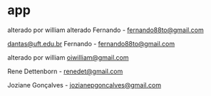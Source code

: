 # app
alterado por william
alterado 
Fernando - fernando88to@gmail.com

dantas@uft.edu.br
Fernando - fernando88to@gmail.com

alterado por william oiwilliam@gmail.com

Rene Dettenborn - renedet@gmail.com


Joziane Gonçalves - jozianepgoncalves@gmail.com


